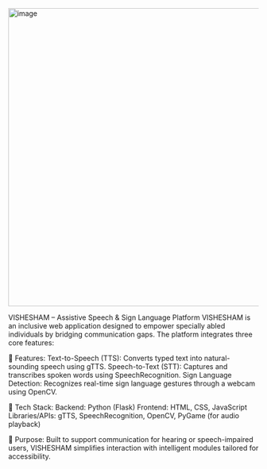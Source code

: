 <img width="1326" height="601" alt="image" src="https://github.com/user-attachments/assets/adb64313-41bd-4a4a-8537-d1108c9e8687" />


VISHESHAM – Assistive Speech & Sign Language Platform
VISHESHAM is an inclusive web application designed to empower specially abled individuals by bridging communication gaps. The platform integrates three core features:

🔹 Features:
Text-to-Speech (TTS): Converts typed text into natural-sounding speech using gTTS.
Speech-to-Text (STT): Captures and transcribes spoken words using SpeechRecognition.
Sign Language Detection: Recognizes real-time sign language gestures through a webcam using OpenCV.

🔧 Tech Stack:
Backend: Python (Flask)
Frontend: HTML, CSS, JavaScript
Libraries/APIs: gTTS, SpeechRecognition, OpenCV, PyGame (for audio playback)

🎯 Purpose:
Built to support communication for hearing or speech-impaired users, VISHESHAM simplifies interaction with intelligent modules tailored for accessibility.
